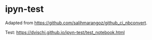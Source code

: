 # ipyn-test

Adapted from https://github.com/salihmarangoz/github_ci_nbconvert.

Test: https://dvischi.github.io/ipyn-test/test_notebook.html